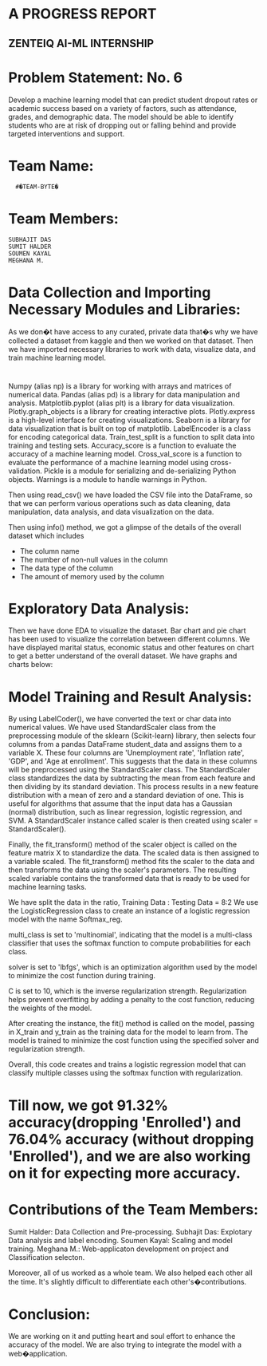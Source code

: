 # A PROGRESS REPORT
## ZENTEIQ AI-ML INTERNSHIP

#

# Problem Statement: No. 6
Develop a machine learning model that can predict student dropout rates or academic success based on a variety of factors, such as attendance, grades, and demographic data. The model should be able to identify students who are at risk of dropping out or falling behind and provide targeted interventions and support.

# Team Name: 
      #�TEAM-BYTE�

# Team Members:
	SUBHAJIT DAS
	SUMIT HALDER
	SOUMEN KAYAL
	MEGHANA M.


# Data Collection and Importing Necessary Modules and Libraries:

As we don�t have access to any curated, private data that�s why we have collected a dataset from kaggle and then we worked on that dataset.
Then we have imported necessary libraries to work with data, visualize data, and train machine learning model.
#
Numpy (alias np) is a library for working with arrays and matrices of numerical data.
Pandas (alias pd) is a library for data manipulation and analysis.
Matplotlib.pyplot (alias plt) is a library for data visualization.
Plotly.graph_objects is a library for creating interactive plots.
Plotly.express is a high-level interface for creating visualizations.
Seaborn is a library for data visualization that is built on top of matplotlib.
LabelEncoder is a class for encoding categorical data.
Train_test_split is a function to split data into training and testing sets.
Accuracy_score is a function to evaluate the accuracy of a machine learning model.
Cross_val_score is a function to evaluate the performance of a machine learning model using cross-validation.
Pickle is a module for serializing and de-serializing Python objects.
Warnings is a module to handle warnings in Python.

Then using read_csv() we have loaded the CSV file into the DataFrame, so that we can perform various operations such as data cleaning, data manipulation, data analysis, and data visualization on the data.

Then using info() method, we got a glimpse of the details of the overall dataset which includes 

* The column name
* The number of non-null values in the column
* The data type of the column
* The amount of memory used by the column

# Exploratory Data Analysis:
Then we have done EDA to visualize the dataset. Bar chart and pie chart has been used to visualize the correlation between different columns. We have displayed marital status, economic status and other features on chart to get a better understand of the overall dataset. We have graphs and charts below:

# Model Training and Result Analysis:

By using LabelCoder(), we have converted the text or char data into numerical values.
We have used StandardScaler class from the preprocessing module of the sklearn (Scikit-learn) library, then selects four columns from a pandas DataFrame student_data and assigns them to a variable X. These four columns are 'Unemployment rate', 'Inflation rate', 'GDP', and 'Age at enrollment'. This suggests that the data in these columns will be preprocessed using the StandardScaler class. 
The StandardScaler class standardizes the data by subtracting the mean from each feature and then dividing by its standard deviation. This process results in a new feature distribution with a mean of zero and a standard deviation of one. This is useful for algorithms that assume that the input data has a Gaussian (normal) distribution, such as linear regression, logistic regression, and SVM.
A StandardScaler instance called scaler is then created using scaler = StandardScaler().

Finally, the fit_transform() method of the scaler object is called on the feature matrix X to standardize the data. The scaled data is then assigned to a variable scaled. The fit_transform() method fits the scaler to the data and then transforms the data using the scaler's parameters. The resulting scaled variable contains the transformed data that is ready to be used for machine learning tasks.

We have split the data in the ratio, Training Data : Testing Data = 8:2
We use the LogisticRegression class to create an instance of a logistic regression model with the name Softmax_reg.

multi_class is set to 'multinomial', indicating that the model is a multi-class classifier that uses the softmax function to compute probabilities for each class.

solver is set to 'lbfgs', which is an optimization algorithm used by the model to minimize the cost function during training.

C is set to 10, which is the inverse regularization strength. Regularization helps prevent overfitting by adding a penalty to the cost function, reducing the weights of the model.

After creating the instance, the fit() method is called on the model, passing in X_train and y_train as the training data for the model to learn from. The model is trained to minimize the cost function using the specified solver and regularization strength.

Overall, this code creates and trains a logistic regression model that can classify multiple classes using the softmax function with regularization.
# Till now, we got 91.32% accuracy(dropping 'Enrolled') and 76.04% accuracy (without dropping 'Enrolled'), and we are also working on it for expecting more accuracy.

# Contributions of the Team Members:

Sumit Halder: Data Collection and Pre-processing.
Subhajit Das: Explotary Data analysis and label encoding.
Soumen Kayal: Scaling and model training.
Meghana M.: Web-applicaton development on project and Classification selecton.

Moreover, all of us worked as a whole team. We also helped each other all the time. It's slightly difficult to differentiate each other's�contributions.

# Conclusion:

We are working on it and putting heart and soul effort to enhance the accuracy of the model. We are also trying to integrate the model with a web�application.
